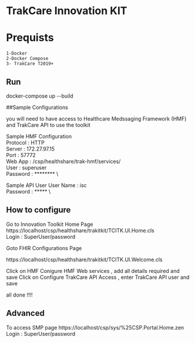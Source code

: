 # TrakCare Innovation KIT
# Prequists 

	1-Docker
	2-Docker Compose
	3- TrakCare T2019+
	
## Run

docker-compose up --build

##Sample Configurations

you will need to have access to Healthcare Medssaging Framework (HMF) and TrakCare API to use the toolkit 

Sample HMF Configuration \
	Protocol	: HTTP \
	Server 		: 172.27.97.15 \
	Port 		: 57772 \
	Web App 	: /csp/healthshare/trak-hmf/services/ \
	User 		: superuser \
	Password	: ********	\
	
Sample API User 
	User Name 	: isc \
	Password	: ***** \

## How to configure

Go to Innovation Toolkit Home Page\
https://localhost/csp/healthshare/trakitkit/TCITK.UI.Home.cls \
Login : SuperUser/password

Goto FHIR Configurations Page 

https://localhost/csp/healthshare/trakitkit/TCITK.UI.Welcome.cls

Click on HMF Conigure HMF Web services , add all details required and save 
Click on Configure TrakCare API Access , enter TrakCare API user and save 

all done !!!!






## Advanced

To access SMP page 
https://localhost/csp/sys/%25CSP.Portal.Home.zen
Login : SuperUser/password


